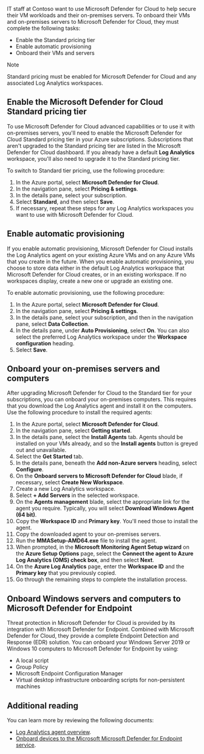 IT staff at Contoso want to use Microsoft Defender for Cloud to help secure their VM workloads and their on-premises servers. To onboard their VMs and on-premises servers to Microsoft Defender for Cloud, they must complete the following tasks:

- Enable the Standard pricing tier
- Enable automatic provisioning
- Onboard their VMs and servers

> [!NOTE]
> Standard pricing must be enabled for Microsoft Defender for Cloud and any associated Log Analytics workspaces.

## Enable the Microsoft Defender for Cloud Standard pricing tier

To use Microsoft Defender for Cloud advanced capabilities or to use it with on-premises servers, you'll need to enable the Microsoft Defender for Cloud Standard pricing tier in your Azure subscriptions. Subscriptions that aren't upgraded to the Standard pricing tier are listed in the Microsoft Defender for Cloud dashboard. If you already have a default **Log Analytics** workspace, you'll also need to upgrade it to the Standard pricing tier.

To switch to Standard tier pricing, use the following procedure:

1. In the Azure portal, select **Microsoft Defender for Cloud**.
2. In the navigation pane, select **Pricing & settings**.
3. In the details pane, select your subscription.
4. Select **Standard**, and then select **Save**.
5. If necessary, repeat these steps for any Log Analytics workspaces you want to use with Microsoft Defender for Cloud.

## Enable automatic provisioning

If you enable automatic provisioning, Microsoft Defender for Cloud installs the Log Analytics agent on your existing Azure VMs and on any Azure VMs that you create in the future. When you enable automatic provisioning, you choose to store data either in the default Log Analytics workspace that Microsoft Defender for Cloud creates, or in an existing workspace. If no workspaces display, create a new one or upgrade an existing one.

To enable automatic provisioning, use the following procedure:

1. In the Azure portal, select **Microsoft Defender for Cloud**.
2. In the navigation pane, select **Pricing & settings**.
3. In the details pane, select your subscription, and then in the navigation pane, select **Data Collection**.
4. In the details pane, under **Auto Provisioning**, select **On**. You can also select the preferred Log Analytics workspace under the **Workspace configuration** heading.
5. Select **Save**.

## Onboard your on-premises servers and computers

After upgrading Microsoft Defender for Cloud to the Standard tier for your subscriptions, you can onboard your on-premises computers. This requires that you download the Log Analytics agent and install it on the computers. Use the following procedure to install the required agents:

1. In the Azure portal, select **Microsoft Defender for Cloud**.
2. In the navigation pane, select **Getting started**.
3. In the details pane, select the **Install Agents** tab. Agents should be installed on your VMs already, and so the **Install agents** button is greyed out and unavailable.
4. Select the **Get Started** tab.
5. In the details pane, beneath the **Add non-Azure servers** heading, select **Configure**.
6. On the **Onboard servers to Microsoft Defender for Cloud** blade, if necessary, select **Create New Workspace**.
7. Create a new Log Analytics workspace.
8. Select **+ Add Servers** in the selected workspace.
9. On the **Agents management** blade, select the appropriate link for the agent you require. Typically, you will select **Download Windows Agent (64 bit)**.
10. Copy the **Workspace ID** and **Primary key**. You'll need those to install the agent.
11. Copy the downloaded agent to your on-premises servers.
12. Run the **MMASetup-AMD64.exe** file to install the agent.
13. When prompted, in the **Microsoft Monitoring Agent Setup wizard** on the **Azure Setup Options** page, select the **Connect the agent to Azure Log Analytics (OMS) check box**, and then select **Next**.
14. On the **Azure Log Analytics** page, enter the **Workspace ID** and the  **Primary key** that you previously copied.
15. Go through the remaining steps to complete the installation process.

## Onboard Windows servers and computers to Microsoft Defender for Endpoint

Threat protection in Microsoft Defender for Cloud is provided by its integration with Microsoft Defender for Endpoint. Combined with Microsoft Defender for Cloud, they provide a complete Endpoint Detection and Response (EDR) solution. You can onboard your Windows Server 2019 or Windows 10 computers to Microsoft Defender for Endpoint by using:

- A local script
- Group Policy
- Microsoft Endpoint Configuration Manager
- Virtual desktop infrastructure onboarding scripts for non-persistent machines

## Additional reading

You can learn more by reviewing the following documents:

- [Log Analytics agent overview](https://aka.ms/log-analytics-agent?azure-portal=true).
- [Onboard devices to the Microsoft Microsoft Defender for Endpoint service](https://aka.ms/onboard-configure?azure-portal=true).
